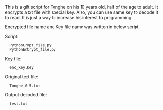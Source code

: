 This is a gift script for Tonghe on his 10 years old, half of the age to adult.
It encrypts a txt file with special key.
Also, you can use same key to decode it to read.
It is just a way to increase his interest to programming.

Encrypted file name and Key file name was written in below script.

Script:
```
  PythonCrypt_file.py
  PythonEnCrypt_file.py
```
Key file:
```
  enc_key.key
```
Original text file:
```
  Tonghe_0.5.txt
```
Output decoded file:
```
  test.txt
```

